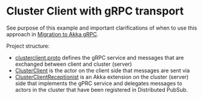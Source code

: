 # Cluster Client with gRPC transport
	
See purpose of this example and important clarifications of when to use this approach in
[Migration to Akka gRPC](https://pekko.apache.org/docs/pekko/current/cluster-client.html#migration-to-apache-pekko-grpc).

Project structure:

* [clusterclient.proto](src/main/protobuf/clusterclient.proto) defines the gRPC service and messages
  that are exchanged between client and cluster (server)
* [ClusterClient](src/main/scala/sample/cluster/client/grpc/ClusterClient.scala) is the actor on the client
  side that messages are sent via
* [ClusterClientReceptionist](src/main/scala/sample/cluster/client/grpc/ClusterClientReceptionist.scala)
  is an Akka extension on the cluster (server) side that implements the gPRC service and delegates
  messages to actors in the cluster that have been registered in Distributed PubSub.
